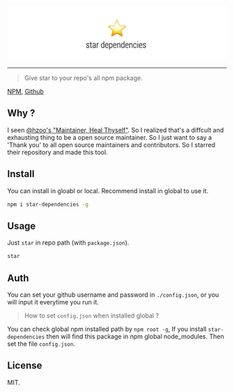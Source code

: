 ![](./star.jpg)

---

> Give star to your repo's all npm package.

[NPM](https://www.npmjs.com/package/star-dependencies), 
[Github](https://github.com/lqs469/star-dependencies)

## Why ?

I seen [@hzoo's "Maintainer, Heal Thyself"](https://github.com/hzoo/maintainer-heal-thyself). So I realized that's a diffcult and exhausting thing to be a open source maintainer. So I just want to say a 'Thank you' to all open source maintainers and contributors. So I starred their repository and made this tool.

## Install

You can install in gloabl or local. Recommend install in global to use it.

```BASH
npm i star-dependencies -g
```

## Usage

Just `star` in repo path (with `package.json`).

```BASH
star
```

## Auth

You can set your github username and password in `./config.json`, or you will input it everytime you run it.

> How to set `config.json` when installed global ?

You can check global npm installed path by `npm root -g`, If you install `star-dependencies` then will find this package in npm global node_modules. Then set the file `config.json`.


## License
MIT.
